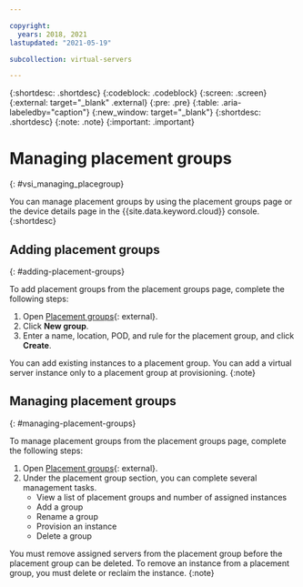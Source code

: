 ```yaml
---

copyright:
  years: 2018, 2021
lastupdated: "2021-05-19"

subcollection: virtual-servers

---
```


{:shortdesc: .shortdesc}
{:codeblock: .codeblock}
{:screen: .screen}
{:external: target="_blank" .external}
{:pre: .pre}
{:table: .aria-labeledby="caption"}
{:new_window: target="_blank"}
{:shortdesc: .shortdesc}
{:note: .note}
{:important: .important}

# Managing placement groups
{: #vsi_managing_placegroup}

You can manage placement groups by using the placement groups page or the device details page in the {{site.data.keyword.cloud}} console.
{:shortdesc}

## Adding placement groups
{: #adding-placement-groups}

To add placement groups from the placement groups page, complete the following steps:

1. Open [Placement groups](https://cloud.ibm.com/gen1/infrastructure/placement-groups){: external}.
2. Click **New group**.
3. Enter a name, location, POD, and rule for the placement group, and click **Create**.

You can add existing instances to a placement group. You can add a virtual server instance only to a placement group at provisioning. 
{:note}

## Managing placement groups
{: #managing-placement-groups}

To manage placement groups from the placement groups page, complete the following steps:

1. Open [Placement groups](https://cloud.ibm.com/gen1/infrastructure/placement-groups){: external}.
2. Under the placement group section, you can complete several management tasks.
     * View a list of placement groups and number of assigned instances
     * Add a group
     * Rename a group
     * Provision an instance
     * Delete a group
     
You must remove assigned servers from the placement group before the placement group can be deleted. To remove an instance from a placement group, you must delete or reclaim the instance.
{:note}
